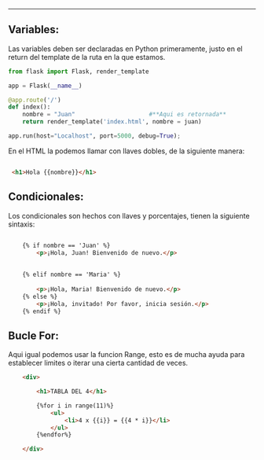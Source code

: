 
---
## Variables:
Las variables deben ser declaradas en Python primeramente, justo en el return del template de la ruta en la que estamos.

```python
from flask import Flask, render_template

app = Flask(__name__)

@app.route('/')
def index():
    nombre = "Juan"                     #**Aqui es retornada**
    return render_template('index.html', nombre = juan)

app.run(host="Localhost", port=5000, debug=True);

```

En el HTML la podemos llamar con llaves dobles, de la siguiente manera:
```html

 <h1>Hola {{nombre}}</h1>

```



## Condicionales:
Los condicionales son hechos con llaves y porcentajes, tienen la siguiente sintaxis:
```html

	{% if nombre == 'Juan' %}
        <p>¡Hola, Juan! Bienvenido de nuevo.</p>
    
    
	{% elif nombre == 'Maria' %}
		
        <p>¡Hola, Maria! Bienvenido de nuevo.</p>
    {% else %}
        <p>¡Hola, invitado! Por favor, inicia sesión.</p>
    {% endif %}
```

## Bucle For:
Aqui igual podemos usar la funcion Range, esto es de mucha ayuda para establecer limites o iterar una cierta cantidad de veces.

```HTML
    <div>

        <h1>TABLA DEL 4</h1>

        {%for i in range(11)%}
            <ul>
                <li>4 x {{i}} = {{4 * i}}</li>
            </ul>
        {%endfor%}

    </div> 



```











